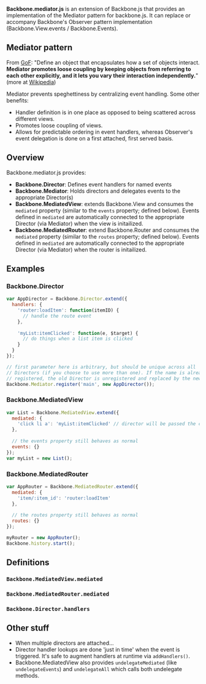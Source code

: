 **Backbone.mediator.js** is an extension of Backbone.js that provides an implementation of the Mediator pattern for backbone.js. It can replace or accompany Backbone's Observer pattern implementation (Backbone.View.events / Backbone.Events).

## Mediator pattern

From [GoF](http://en.wikipedia.org/wiki/Design_Patterns): "Define an object that encapsulates how a set of objects interact. **Mediator promotes loose coupling by keeping objects from referring to each other explicitly, and it lets you vary their interaction independently.**" (more at [Wikipedia](http://en.wikipedia.org/wiki/Mediator_pattern))

Mediator prevents speghettiness by centralizing event handling. Some other benefits:

* Handler definition is in one place as opposed to being scattered across different views.
* Promotes loose coupling of views.
* Allows for predictable ordering in event handlers, whereas Observer's event delegation is done on a first attached, first served basis.

## Overview

Backbone.mediator.js provides:


* **Backbone.Director**: Defines event handlers for named events
* **Backbone.Mediator**: Holds directors and delegates events to the appropriate Director(s)
* **Backbone.MediatedView**: extends Backbone.View and consumes the `mediated` property (similar to the `events` property; defined below). Events defined in `mediated` are automatically connected to the appropriate Director (via Mediator) when the view is initailized.
* **Backbone.MediatedRouter**: extend Backbone.Router and consumes the `mediated` property (similar to the `routes` property; defined below). Events defined in `mediated` are automatically connected to the appropriate Director (via Mediator) when the router is initailized.

## Examples

<a name="director"></a>
### Backbone.Director

```javascript
var AppDirector = Backbone.Director.extend({
  handlers: {
    'router:loadItem': function(itemID) {
      // handle the route event
    },
    
    'myList:itemClicked': function(e, $target) {
      // do things when a list item is clicked
    }
  }
});

// first parameter here is arbitrary, but should be unique across all
// Directors (if you choose to use more than one). If the name is already
// registered, the old Director is unregistered and replaced by the new one.
Backbone.Mediator.register('main', new AppDirector());
```


### Backbone.MediatedView

```javascript
var List = Backbone.MediatedView.extend({
  mediated: {
    'click li a': 'myList:itemClicked' // director will be passed the click event and $(e.target) (or just e.target in absense of JQuery/Zepto/ender)
  },
  
  // the events property still behaves as normal
  events: {}
});
var myList = new List();
```

### Backbone.MediatedRouter
```javascript
var AppRouter = Backbone.MediatedRouter.extend({
  mediated: {
    'item/:item_id': 'router:loadItem'
  },
  
  // the routes property still behaves as normal
  routes: {}
});

myRouter = new AppRouter();
Backbone.history.start();
```

## Definitions

### `Backbone.MediatedView.mediated`

### `Backbone.MediatedRouter.mediated`

### `Backbone.Director.handlers`


## Other stuff

* When multiple directors are attached...
* Director handler lookups are done 'just in time' when the event is triggered. It's safe to augment handlers at runtime via `addHandlers()`.
* Backbone.MediatedView also provides `undelegateMediated` (like `undelegateEvents`) and `undelegateAll` which calls both undelegate methods.